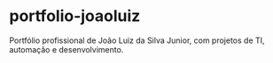 # portfolio-joaoluiz
Portfólio profissional de João Luiz da Silva Junior, com projetos de TI, automação e desenvolvimento.

